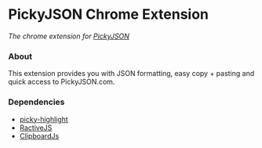 # PickyJSON Chrome Extension
_The chrome extension for [PickyJSON](https://github.com/corysimmons/picky.json/tree/gh-pages)_

### About

This extension provides you with JSON formatting, easy copy + pasting and quick access to PickyJSON.com.

### Dependencies

- [picky-highlight](https://github.com/danjford/picky-highlight)
- [RactiveJS](http://www.ractivejs.org/)
- [ClipboardJs](https://clipboardjs.com)